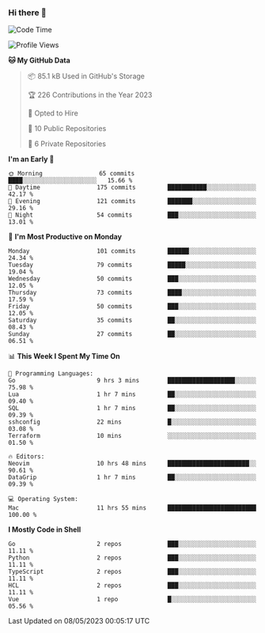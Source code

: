 ### Hi there 👋
<!--![visitors](https://visitor-badge.glitch.me/badge?page_id=d0zingcat)-->
<!--
**d0zingcat/d0zingcat** is a ✨ _special_ ✨ repository because its `README.md` (this file) appears on your GitHub profile.

Here are some ideas to get you started:

- 🔭 I’m currently working on ...
- 🌱 I’m currently learning ...
- 👯 I’m looking to collaborate on ...
- 🤔 I’m looking for help with ...
- 💬 Ask me about ...
- 📫 How to reach me: ...
- 😄 Pronouns: ...
- ⚡ Fun fact: ...
-->
<!--START_SECTION:waka-->
![Code Time](http://img.shields.io/badge/Code%20Time-2%2C586%20hrs%2026%20mins-blue)

![Profile Views](http://img.shields.io/badge/Profile%20Views-1-blue)

**🐱 My GitHub Data** 

> 📦 85.1 kB Used in GitHub's Storage 
 > 
> 🏆 226 Contributions in the Year 2023
 > 
> 💼 Opted to Hire
 > 
> 📜 10 Public Repositories 
 > 
> 🔑 6 Private Repositories 
 > 
**I'm an Early 🐤** 

```text
🌞 Morning                65 commits          ████░░░░░░░░░░░░░░░░░░░░░   15.66 % 
🌆 Daytime                175 commits         ███████████░░░░░░░░░░░░░░   42.17 % 
🌃 Evening                121 commits         ███████░░░░░░░░░░░░░░░░░░   29.16 % 
🌙 Night                  54 commits          ███░░░░░░░░░░░░░░░░░░░░░░   13.01 % 
```
📅 **I'm Most Productive on Monday** 

```text
Monday                   101 commits         ██████░░░░░░░░░░░░░░░░░░░   24.34 % 
Tuesday                  79 commits          █████░░░░░░░░░░░░░░░░░░░░   19.04 % 
Wednesday                50 commits          ███░░░░░░░░░░░░░░░░░░░░░░   12.05 % 
Thursday                 73 commits          ████░░░░░░░░░░░░░░░░░░░░░   17.59 % 
Friday                   50 commits          ███░░░░░░░░░░░░░░░░░░░░░░   12.05 % 
Saturday                 35 commits          ██░░░░░░░░░░░░░░░░░░░░░░░   08.43 % 
Sunday                   27 commits          ██░░░░░░░░░░░░░░░░░░░░░░░   06.51 % 
```


📊 **This Week I Spent My Time On** 

```text
💬 Programming Languages: 
Go                       9 hrs 3 mins        ███████████████████░░░░░░   75.98 % 
Lua                      1 hr 7 mins         ██░░░░░░░░░░░░░░░░░░░░░░░   09.40 % 
SQL                      1 hr 7 mins         ██░░░░░░░░░░░░░░░░░░░░░░░   09.39 % 
sshconfig                22 mins             █░░░░░░░░░░░░░░░░░░░░░░░░   03.08 % 
Terraform                10 mins             ░░░░░░░░░░░░░░░░░░░░░░░░░   01.50 % 

🔥 Editors: 
Neovim                   10 hrs 48 mins      ███████████████████████░░   90.61 % 
DataGrip                 1 hr 7 mins         ██░░░░░░░░░░░░░░░░░░░░░░░   09.39 % 

💻 Operating System: 
Mac                      11 hrs 55 mins      █████████████████████████   100.00 % 
```

**I Mostly Code in Shell** 

```text
Go                       2 repos             ███░░░░░░░░░░░░░░░░░░░░░░   11.11 % 
Python                   2 repos             ███░░░░░░░░░░░░░░░░░░░░░░   11.11 % 
TypeScript               2 repos             ███░░░░░░░░░░░░░░░░░░░░░░   11.11 % 
HCL                      2 repos             ███░░░░░░░░░░░░░░░░░░░░░░   11.11 % 
Vue                      1 repo              █░░░░░░░░░░░░░░░░░░░░░░░░   05.56 % 
```




 Last Updated on 08/05/2023 00:05:17 UTC
<!--END_SECTION:waka-->

